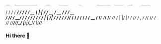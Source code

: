     __  __________    __    ____     _       ______  ____  __    ____ 
   / / / / ____/ /   / /   / __ \   | |     / / __ \/ __ \/ /   / __ \
  / /_/ / __/ / /   / /   / / / /   | | /| / / / / / /_/ / /   / / / /
 / __  / /___/ /___/ /___/ /_/ /    | |/ |/ / /_/ / _, _/ /___/ /_/ /                              
/_/ /_/_____/_____/_____/\____/     |__/|__/\____/_/ |_/_____/_____/                   
                                                                      
### Hi there 👋

<!--
**ShuchenEason/ShuchenEason** is a ✨ _special_ ✨ repository because its `README.md` (this file) appears on your GitHub profile.

Here are some ideas to get you started:

- 🔭 I’m currently working on ...
- 🌱 I’m currently learning ...
- 👯 I’m looking to collaborate on ...
- 🤔 I’m looking for help with ...
- 💬 Ask me about ...
- 📫 How to reach me: ...
- 😄 Pronouns: ...
- ⚡ Fun fact: ...
-->
